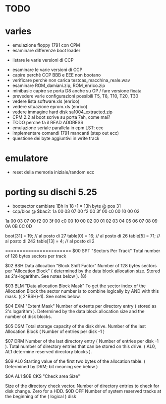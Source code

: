 # TODO

# varies

- emulazione floppy 1791 con CPM
- esaminare differenze boot loader
* listare le varie versioni di CCP
- esaminare le varie versioni di CCP
- capire perchè CCP BBB e EEE non bootano
- verificare perchè non carica testcas_macchina_reale.wav
- esaminare ROM_damiani.zip, ROM_enrico.zip
- minibasic capire se porta D8 anche su GP / fare versione fixata
- prevedere varie configurazioni possibili T5, T8, T10, T20, T30
- vedere lista software.xls (enrico)
- vedere situazione eprom.xls (enrico)
- vedere immagine hard disk sa1004_extracted.zip
- CPM 2.2 al boot scrive su porta 7ah, come mai?
- TODO perchè fa il READ ADDRESS
- emulazione seriale parallela in cpm LST: ecc
- implementare comandi 1791 mancanti (step out ecc)
- questione dei byte aggiuntivi in write track

# emulatore

- reset della memoria iniziale/random ecc

# porting su dischi 5.25

- bootsector cambiare 1Bh in 18+1 = 13h byte @ pos 31
- ccp/bios @ $bac2: 1a 00 03 07 00 f2 00 3f 00 c0 00 10 00 02

1a 00 03 07 00 f2 00 3f 00 c0 00 10 00 02
00 01 02 03 04 05 06 07 08 09 0A 0B 0C 0D

boot[31]  = 19;  // al posto di 27
table[0]  = 16;  // al posto di 26
table[5]  = 71;  // al posto di 242
table[13] = 4;   // al posto di 2

=======================
$00	SPT	"Sectors Per Track" Total number of 128 bytes sectors per track

$02	BSH Data allocation "Block Shift Factor" Number of 128 bytes sectors per
                "Allocation Block" ( determined by the data block allocation size. Stored as 2's-logarithm. See notes below ). {8}

$03	BLM "Data allocation Block Mask" To get the sector index of the Allocation Block
                the sector number is to combine logically by AND with this mask. (( 2^BSH)-1). See notes below.

$04	EXM	"Extent Mask" Number of extents per directory entry ( stored as 2's logarithm ). Determined by the data block allocation size and the number of disk blocks.

$05	DSM	Total storage capacity of the disk drive. Number of the last Allocation Block ( Number of entries per disk -1 )

$07	DRM	Number of the last directory entry ( Number of entries per disk -1 ). Total number of directory entries that can be stored on this drive. ( AL0, AL1 determine reserved directory blocks ).

$09	AL0	Starting value of the first two bytes of the allocation table. ( Determined by DRM; bit meaning see below )

$0A	AL1
$0B	CKS	"Check area Size"

Size of the directory check vector. Number of directory entries to check for disk change. Zero for a HDD.
$0D	OFF	Number of system reserved tracks at the beginning of the ( logical ) disk